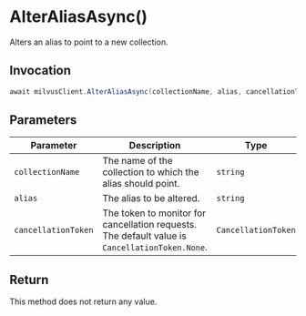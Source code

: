 # AlterAliasAsync()

Alters an alias to point to a new collection.

## Invocation

```c#
await milvusClient.AlterAliasAsync(collectionName, alias, cancellationToken = default);
```

## Parameters

| Parameter           | Description                                                                                                   | Type                            | Required |
| ------------------- | ------------------------------------------------------------------------------------------------------------- | ------------------------------- | -------- |
| `collectionName`    | The name of the collection to which the alias should point.                                                   | `string`                        | True     |
| `alias`             | The alias to be altered.                                                                                      | `string`                        | True     |
| `cancellationToken` | The token to monitor for cancellation requests. The default value is `CancellationToken.None`.                | `CancellationToken`             | False    |

## Return

This method does not return any value.
